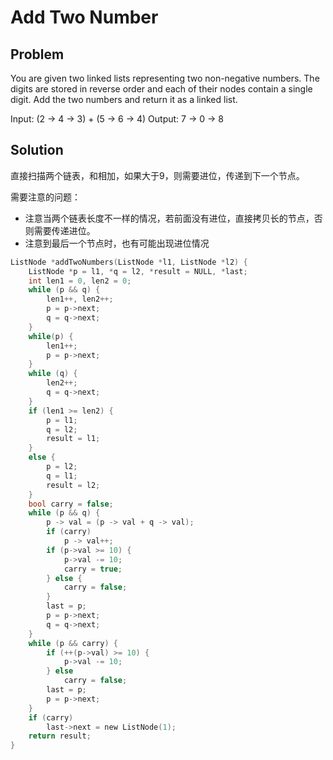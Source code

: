 # Add Two Number

## Problem
You are given two linked lists representing two non-negative numbers. The digits are stored in reverse order and each of their nodes contain a single digit. Add the two numbers and return it as a linked list.

Input: (2 -> 4 -> 3) + (5 -> 6 -> 4)
Output: 7 -> 0 -> 8

## Solution

直接扫描两个链表，和相加，如果大于9，则需要进位，传递到下一个节点。

需要注意的问题：

* 注意当两个链表长度不一样的情况，若前面没有进位，直接拷贝长的节点，否则需要传递进位。
* 注意到最后一个节点时，也有可能出现进位情况

```c
ListNode *addTwoNumbers(ListNode *l1, ListNode *l2) {
	ListNode *p = l1, *q = l2, *result = NULL, *last;
	int len1 = 0, len2 = 0;
	while (p && q) {
		len1++, len2++;
		p = p->next;
		q = q->next;
	}
	while(p) {
		len1++;
		p = p->next;
	}
	while (q) {
		len2++;
		q = q->next;
	}
	if (len1 >= len2) {
		p = l1;
		q = l2;
		result = l1;
	}
	else {
		p = l2;
		q = l1;
		result = l2;
	}
	bool carry = false;
	while (p && q) {
		p -> val = (p -> val + q -> val);
		if (carry)
			p -> val++;
		if (p->val >= 10) {
			p->val -= 10;
			carry = true;
		} else {
			carry = false;
		}
		last = p;
		p = p->next;
		q = q->next;
	}
	while (p && carry) {
		if (++(p->val) >= 10) {
			p->val -= 10;
		} else
			carry = false;
		last = p;
		p = p->next;
	}
	if (carry)
		last->next = new ListNode(1);
	return result;
}
```
